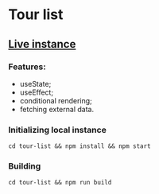 # Tour list

## [Live instance](https://jam-tour-list.netlify.app/)

### Features:

- useState;
- useEffect;
- conditional rendering;
- fetching external data.

### Initializing local instance

```
cd tour-list && npm install && npm start
```

### Building

```
cd tour-list && npm run build
```
